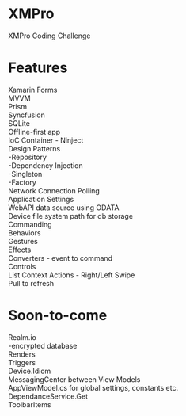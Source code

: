# XMPro
XMPro Coding Challenge

# Features

Xamarin Forms</br>
MVVM</br>
Prism</br>
Syncfusion</br>
SQLite</br>
Offline-first app</br>
IoC Container - Ninject</br>
Design Patterns</br>
-Repository</br>
-Dependency Injection</br>
-Singleton</br>
-Factory</br>
Network Connection Polling</br>
Application Settings</br>
WebAPI data source using ODATA</br>
Device file system path for db storage</br>
Commanding</br>
Behaviors</br>
Gestures</br>
Effects</br>
Converters - event to command</br>
Controls</br>
List Context Actions - Right/Left Swipe</br>
Pull to refresh</br>


# Soon-to-come
Realm.io</br>
-encrypted database</br>
Renders</br>
Triggers</br>
Device.Idiom</br>
MessagingCenter between View Models</br>
AppViewModel.cs for global settings, constants etc.</br>
DependanceService.Get<T></br>
ToolbarItems</br>


